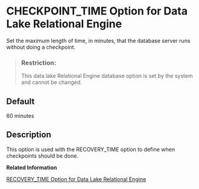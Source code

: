 <!-- loioa62f571684f210159a76fe838c7c5af8 -->

# CHECKPOINT\_TIME Option for Data Lake Relational Engine

Set the maximum length of time, in minutes, that the database server runs without doing a checkpoint.



> ### Restriction:  
> This data lake Relational Engine database option is set by the system and cannot be changed.



<a name="loioa62f571684f210159a76fe838c7c5af8__iq_refso_398"/>

## Default

60 minutes



<a name="loioa62f571684f210159a76fe838c7c5af8__iq_refso_400"/>

## Description

This option is used with the RECOVERY\_TIME option to define when checkpoints should be done.

**Related Information**  


[RECOVERY\_TIME Option for Data Lake Relational Engine](recovery-time-option-for-data-lake-relational-engine-a652795.md "Sets the maximum length of time, in minutes, that the database server takes to recover from system failure.")

